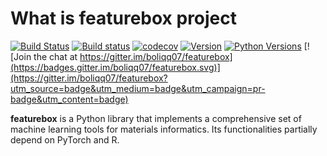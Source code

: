 # What is featurebox project

[![Build Status](https://travis-ci.org/boliqq07/featurebox.svg?branch=master)](https://travis-ci.org/boliqq07/featurebox)
[![Build status](https://ci.appveyor.com/api/projects/status/vnh350xqffp6t9nk/branch/master?svg=true)](https://ci.appveyor.com/project/TsumiNa/featurebox/branch/master)
[![codecov](https://codecov.io/gh/boliqq07/featurebox/branch/master/graph/badge.svg)](https://codecov.io/gh/boliqq07/featurebox)
[![Version](https://img.shields.io/github/tag/boliqq07/featurebox.svg?maxAge=360)](https://github.com/boliqq07/featurebox/releases/latest)
[![Python Versions](https://img.shields.io/pypi/pyversions/featurebox.svg)](https://pypi.org/project/featurebox/)
[![Join the chat at https://gitter.im/boliqq07/featurebox](https://badges.gitter.im/boliqq07/featurebox.svg)](https://gitter.im/boliqq07/featurebox?utm_source=badge&utm_medium=badge&utm_campaign=pr-badge&utm_content=badge)

**featurebox** is a Python library that implements a comprehensive set of machine learning tools
for materials informatics. Its functionalities partially depend on PyTorch and R.
